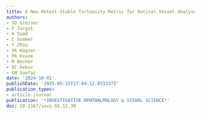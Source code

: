 ```yaml
---
title: A New Retest-Stable Tortuosity Metric for Retinal Vessel Analyses
authors:
- SD Giesser
- F Turgut
- A Saad
- C Sommer
- Y Zhou
- SK Wagner
- PA Keane
- M Becker
- DC Debuc
- GM Somfai
date: '2024-10-01'
publishDate: '2025-05-25T17:04:12.033337Z'
publication_types:
- article-journal
publication: '*INVESTIGATIVE OPHTHALMOLOGY & VISUAL SCIENCE*'
doi: 10.1167/iovs.65.12.30
---
```

